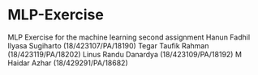 # MLP-Exercise
MLP Exercise for the machine learning second assignment
Hanun Fadhil Ilyasa Sugiharto (18/423107/PA/18190)
Tegar Taufik Rahman (18/423119/PA/18202)
Linus Randu Danardya (18/423109/PA/18192)
M Haidar Azhar (18/429291/PA/18682)
